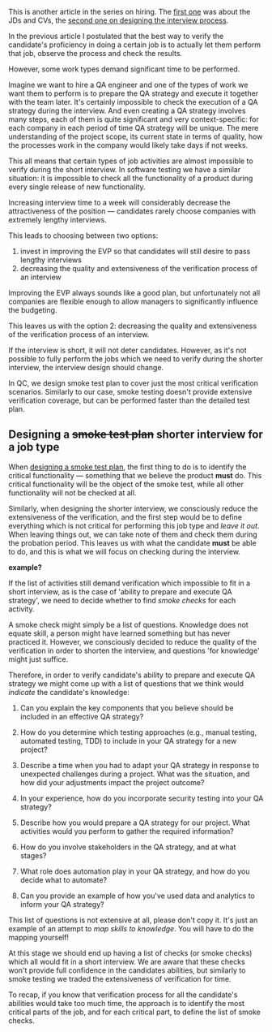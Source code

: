 This is another article in the series on hiring. The [first one](https://qase.io/blog/hiring-quality-cvs/) was about the JDs and CVs, the [second one on designing the interview process](https://sharovatov.github.io/e/2024-01-qa-interview.html).

In the previous article I postulated that the best way to verify the candidate's proficiency in doing a certain job is to actually let them perform that job, observe the process and check the results.

However, some work types demand significant time to be performed.

Imagine we want to hire a QA engineer and one of the types of work we want them to perform is to prepare the QA strategy and execute it together with the team later. It's certainly impossible to check the execution of a QA strategy during the interview. And even creating a QA strategy involves many steps, each of them is quite significant and very context-specific: for each company in each period of time QA strategy will be unique. The mere understanding of the project scope, its current state in terms of quality, how the processes work in the company would likely take days if not weeks.

This all means that certain types of job activities are almost impossible to verify during the short interview. In software testing we have a similar situation: it is impossible to check all the functionality of a product during every single release of new functionality.

Increasing interview time to a week will considerably decrease the attractiveness of the position — candidates rarely choose companies with extremely lengthy interviews.

This leads to choosing between two options:
1. invest in improving the EVP so that candidates will still desire to pass lengthy interviews
2. decreasing the quality and extensiveness of the verification process of an interview

Improving the EVP always sounds like a good plan, but unfortunately not all companies are flexible enough to allow managers to significantly influence the budgeting.

This leaves us with the option 2: decreasing the quality and extensiveness of the verification process of an interview.

If the interview is short, it will not deter candidates. However, as it's not possible to fully perform the jobs which we need to verify during the shorter interview, the interview design should change.

In QC, we design smoke test plan to cover just the most critical verification scenarios. Similarly to our case, smoke testing doesn't provide extensive verification coverage, but can be performed faster than the detailed test plan.

## Designing a ~~smoke test plan~~ shorter interview for a job type

When [designing a smoke test plan](https://qase.io/blog/smoke-testing/), the first thing to do is to identify the critical functionality — something that we believe the product **must** do. This critical functionality will be the object of the smoke test, while all other functionality will not be checked at all.

Similarly, when designing the shorter interview, we consciously reduce the extensiveness of the verification, and the first step would be to define everything which is not critical for performing this job type and _leave it out_. When leaving things out, we can take note of them and check them during the probation period. This leaves us with what the candidate **must** be able to do, and this is what we will focus on checking during the interview.

**example?**

If the list of activities still demand verification which impossible to fit in a short interview, as is the case of 'ability to prepare and execute QA strategy', we need to decide whether to find _smoke checks_ for each activity.

A smoke check might simply be a list of questions. Knowledge does not equate skill, a person might have learned something but has never practiced it. However, we consciously decided to reduce the quality of the verification in order to shorten the interview, and questions 'for knowledge' might just suffice.

Therefore, in order to verify candidate's ability to prepare and execute QA strategy we might come up with a list of questions that we think would _indicate_ the candidate's knowledge:

1. Can you explain the key components that you believe should be included in an effective QA strategy?

2. How do you determine which testing approaches (e.g., manual testing, automated testing, TDD) to include in your QA strategy for a new project?

3. Describe a time when you had to adapt your QA strategy in response to unexpected challenges during a project. What was the situation, and how did your adjustments impact the project outcome?

4. In your experience, how do you incorporate security testing into your QA strategy?

5. Describe how you would prepare a QA strategy for our project. What activities would you perform to gather the required information?

6. How do you involve stakeholders in the QA strategy, and at what stages?

7. What role does automation play in your QA strategy, and how do you decide what to automate?

8. Can you provide an example of how you've used data and analytics to inform your QA strategy?

This list of questions is not extensive at all, please don't copy it. It's just an example of an attempt to _map skills to knowledge_. You will have to do the mapping yourself!

At this stage we should end up having a list of checks (or smoke checks) which all would fit in a short interview. We are aware that these checks won't provide full confidence in the candidates abilities, but similarly to smoke testing we traded the extensiveness of verification for time.

To recap, if you know that verification process for all the candidate's abilities would take too much time, the approach is to identify the most critical parts of the job, and for each critical part, to define the list of smoke checks.


